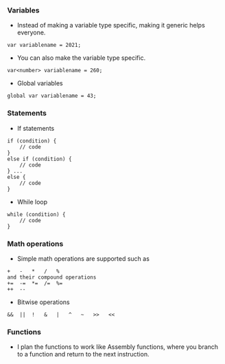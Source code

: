 ### Variables
- Instead of making a variable  type specific, making it generic helps everyone.
```
var variablename = 2021;
```
- You can also make the variable type specific.
```
var<number> variablename = 260;
```
- Global variables
```
global var variablename = 43;
```

### Statements
- If statements
```
if (condition) {
    // code
}
else if (condition) {
    // code
} ...
else {
    // code
}
```

- While loop
```
while (condition) {
    // code
}
```

### Math operations
- Simple math operations are supported such as 
```
+   -   *   /   %
and their compound operations
+=  -=  *=  /=  %= 
++  --
```
- Bitwise operations
```
&&  ||  !   &   |   ^   ~   >>   <<
```

### Functions
- I plan the functions to work like Assembly functions, where you branch to a function and return to the next instruction.
